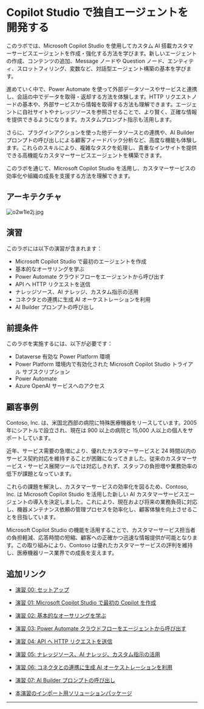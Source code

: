 # Copilot Studio で独自エージェントを開発する

このラボでは、Microsoft Copilot Studio を使用してカスタム AI 搭載カスタマーサービスエージェントを作成・強化する方法を学びます。新しいエージェントの作成、コンテンツの追加、Message ノードや Question ノード、エンティティ、スロットフィリング、変数など、対話型エージェント構築の基本を学びます。

進めていく中で、Power Automate を使って外部データソースやサービスと連携し、会話の中でデータを取得・返却する方法を体験します。HTTP リクエストノードの基本や、外部サービスから情報を取得する方法も理解できます。エージェントに自社サイトやナレッジソースを参照させることで、より賢く、正確な情報を提供できるようになります。カスタムプロンプト指示も活用します。

さらに、プラグインアクションを使った他データソースとの連携や、AI Builder プロンプトの呼び出しによる顧客フィードバック分析など、高度な機能も体験します。これらのスキルにより、複雑なタスクを処理し、貴重なインサイトを提供できる高機能なカスタマーサービスエージェントを構築できます。

このラボを通じて、Microsoft Copilot Studio を活用し、カスタマーサービスの効率化や組織の成長を支援する方法を理解できます。

## アーキテクチャ

![o2w1le2j.jpg](https://microsoft.github.io/TechExcel-Designing-your-own-copilot-using-copilot-studio/media/o2w1le2j.jpg)

## 演習

このラボには以下の演習が含まれます：

- Microsoft Copilot Studio で最初のエージェントを作成
- 基本的なオーサリングを学ぶ
- Power Automate クラウドフローをエージェントから呼び出す
- API へ HTTP リクエストを送信
- ナレッジソース、AI ナレッジ、カスタム指示の活用
- コネクタとの連携に生成 AI オーケストレーションを利用
- AI Builder プロンプトの呼び出し

## 前提条件

このラボを実施するには、以下が必要です：

- Dataverse 有効な Power Platform 環境
- Power Platform 環境内で有効化された Microsoft Copilot Studio トライアル サブスクリプション
- Power Automate
- Azure OpenAI サービスへのアクセス

## 顧客事例

Contoso, Inc. は、米国北西部の病院に特殊医療機器をリースしています。2005 年にシアトルで設立され、現在は 900 以上の病院と 15,000 人以上の個人をサポートしています。

近年、サービス需要の急増により、優れたカスタマーサービスと 24 時間以内のサービス契約対応を維持することが困難になってきました。従来のカスタマーサービス・サービス展開ツールでは対応しきれず、スタッフの負担増や業務効率の低下が課題となっています。

これらの課題を解決し、カスタマーサービスの効率化を図るため、Contoso, Inc. は Microsoft Copilot Studio を活用した新しい AI カスタマーサービスエージェントの導入を決定しました。これにより、現在および将来の業務負荷に対応し、機器メンテナンス依頼の管理プロセスを効率化し、顧客体験を向上させることを目指しています。

Microsoft Copilot Studio の機能を活用することで、カスタマーサービス担当者の負担軽減、応答時間の短縮、顧客への正確かつ迅速な情報提供が可能となります。この取り組みにより、Contoso は優れたカスタマーサービスの評判を維持し、医療機器リース業界での成長を支えます。

## 追加リンク

- [演習 00: セットアップ](docs/Ex00/Ex00.md)
- [演習 01: Microsoft Copilot Studio で最初の Copilot を作成](docs/Ex01/Ex01.md)
- [演習 02: 基本的なオーサリングを学ぶ](docs/Ex02/Ex02.md)
- [演習 03: Power Automate クラウドフローをエージェントから呼び出す](docs/Ex03/Ex03.md)
- [演習 04: API へ HTTP リクエストを送信](docs/Ex04/Ex04.md)
- [演習 05: ナレッジソース、AI ナレッジ、カスタム指示の活用](docs/Ex05/Ex05.md)
- [演習 06: コネクタとの連携に生成 AI オーケストレーションを利用](docs/Ex06/Ex06.md)
- [演習 07: AI Builder プロンプトの呼び出し](docs/Ex07/Ex07.md)

- [本演習のインポート用ソリューションパッケージ](solution/CopilotFlightCrew_1_0_0_2.zip)

---
